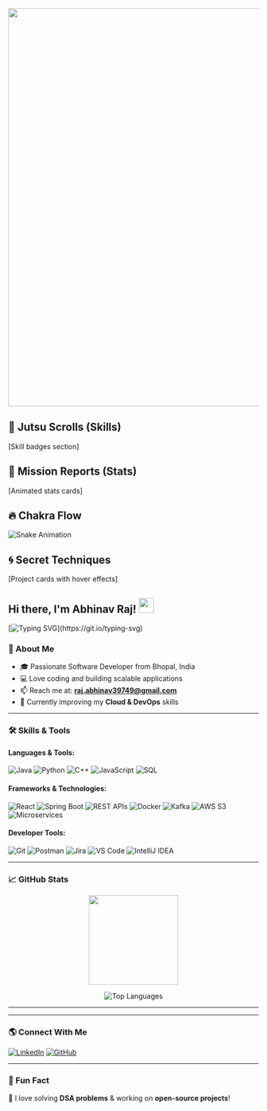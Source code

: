 <!-- HEADER -->
<div align="center">
  <img src="naruto-header.gif" width="800"/>
</div>

<!-- SKILLS -->
## 🍥 Jutsu Scrolls (Skills)
[Skill badges section]

<!-- STATS -->
## 📜 Mission Reports (Stats)
[Animated stats cards]

<!-- CONTRIBUTIONS -->
## 🔥 Chakra Flow
![Snake Animation](https://github.com/YourUser/YourUser/blob/output/github-contribution-grid-snake.svg)

<!-- PROJECTS -->
## 🌀 Secret Techniques
[Project cards with hover effects]


## Hi there, I'm Abhinav Raj! <img src="https://media.giphy.com/media/hvRJCLFzcasrR4ia7z/giphy.gif" width="30px">

[![Typing SVG](https://readme-typing-svg.herokuapp.com?font=Fira+Code&weight=600&size=22&duration=3000&pause=1000&color=F73E12&width=500&lines=Welcome+to+my+GitHub!;Java+%7C+Python+%7C+C%2B%2B+%7C+JavaScript;React+%7C+Spring+Boot+%7C+AWS+S3;Always+learning+new+technologies!)](https://git.io/typing-svg)

  

### 🚀 About Me

- 🎓 Passionate Software Developer from Bhopal, India   
- 💻 Love coding and building scalable applications  
- 📫 Reach me at: **raj.abhinav39749@gmail.com**  
- 🌱 Currently improving my **Cloud & DevOps** skills  

---

### 🛠️ Skills & Tools

#### Languages & Tools:
![Java](https://img.shields.io/badge/Java-%23ED8B00.svg?style=for-the-badge&logo=openjdk&logoColor=white)
![Python](https://img.shields.io/badge/Python-3670A0?style=for-the-badge&logo=python&logoColor=ffdd54)
![C++](https://img.shields.io/badge/C++-%2300599C.svg?style=for-the-badge&logo=c%2B%2B&logoColor=white)
![JavaScript](https://img.shields.io/badge/JavaScript-F7DF1E?style=for-the-badge&logo=javascript&logoColor=black)
![SQL](https://img.shields.io/badge/SQL-%23007ACC.svg?style=for-the-badge&logo=amazon-dynamodb&logoColor=white)

#### Frameworks & Technologies:
![React](https://img.shields.io/badge/React-%2320232a.svg?style=for-the-badge&logo=react&logoColor=%2361DAFB)
![Spring Boot](https://img.shields.io/badge/Spring%20Boot-6DB33F?style=for-the-badge&logo=spring&logoColor=white)
![REST APIs](https://img.shields.io/badge/REST-APIs-blue?style=for-the-badge)
![Docker](https://img.shields.io/badge/Docker-%230db7ed.svg?style=for-the-badge&logo=docker&logoColor=white)
![Kafka](https://img.shields.io/badge/Kafka-231F20?style=for-the-badge&logo=apache-kafka&logoColor=white)
![AWS S3](https://img.shields.io/badge/AWS%20S3-FF9900?style=for-the-badge&logo=amazonaws&logoColor=white)
![Microservices](https://img.shields.io/badge/Microservices-%2300C853.svg?style=for-the-badge&logo=microservices&logoColor=white)

#### Developer Tools:
![Git](https://img.shields.io/badge/Git-%23F05033.svg?style=for-the-badge&logo=git&logoColor=white)
![Postman](https://img.shields.io/badge/Postman-FF6C37?style=for-the-badge&logo=postman&logoColor=white)
![Jira](https://img.shields.io/badge/Jira-0052CC?style=for-the-badge&logo=jira&logoColor=white)
![VS Code](https://img.shields.io/badge/VS%20Code-007ACC?style=for-the-badge&logo=visual-studio-code&logoColor=white)
![IntelliJ IDEA](https://img.shields.io/badge/IntelliJ%20IDEA-000000.svg?style=for-the-badge&logo=intellij-idea&logoColor=white)

---

### 📈 GitHub Stats

<div align="center">
  <img height="180em" src="https://github-readme-stats.vercel.app/api?username=raj60221023&show_icons=true&theme=radical" />
<!--   <img height="180em" src="https://github-readme-streak-stats.herokuapp.com/?user=raj60221023&theme=radical" /> -->
   
![Top Languages](https://github-readme-stats.vercel.app/api/top-langs/?username=raj60221023&layout=compact)
  

---
</div>

---

### 🌎 Connect With Me

[![LinkedIn](https://img.shields.io/badge/LinkedIn-%230077B5.svg?style=for-the-badge&logo=linkedin&logoColor=white)](https://www.linkedin.com/in/abhinav-raj-aa5065233/)
[![GitHub](https://img.shields.io/badge/GitHub-%2312100E.svg?style=for-the-badge&logo=github&logoColor=white)](https://github.com/raj60221023)

---

### 🎯 Fun Fact
🧐 I love solving **DSA problems** & working on **open-source projects**!

